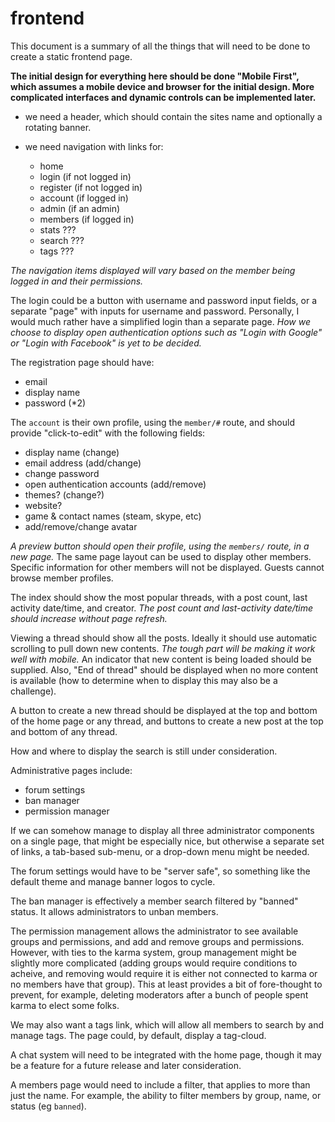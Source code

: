 
# frontend

This document is a summary of all the things that will need to be done to create a static frontend page.

**The initial design for everything here should be done "Mobile First", which assumes a mobile device and browser for the initial design.  More complicated interfaces and dynamic controls can be implemented later.**

- we need a header, which should contain the sites name and optionally a rotating banner.

- we need navigation with links for:
    - home
    - login (if not logged in)
    - register (if not logged in)
    - account (if logged in)
    - admin (if an admin)
    - members (if logged in)
    - stats ???
    - search ???
    - tags ???

_The navigation items displayed will vary based on the member being logged in and their permissions._

The login could be a button with username and password input fields, or a separate "page" with inputs for username and password.  Personally, I would much rather have a simplified login than a separate page.  _How we choose to display open authentication options such as "Login with Google" or "Login with Facebook" is yet to be decided._

The registration page should have:

- email
- display name
- password (*2)

The `account` is their own profile, using the `member/#` route, and should provide "click-to-edit" with the following fields:

- display name (change)
- email address (add/change)
- change password
- open authentication accounts (add/remove)
- themes? (change?)
- website?
- game & contact names (steam, skype, etc)
- add/remove/change avatar

_A preview button should open their profile, using the `members/` route, in a new page._  The same page layout can be used to display other members.  Specific information for other members will not be displayed.  Guests cannot browse member profiles.

The index should show the most popular threads, with a post count, last activity date/time, and creator.  _The post count and last-activity date/time should increase without page refresh._


Viewing a thread should show all the posts.  Ideally it should use automatic scrolling to pull down new contents.  _The tough part will be making it work well with mobile._  An indicator that new content is being loaded should be supplied.  Also, "End of thread" should be displayed when no more content is available (how to determine when to display this may also be a challenge).

A button to create a new thread should be displayed at the top and bottom of the home page or any thread, and buttons to create a new post at the top and bottom of any thread.

How and where to display the search is still under consideration.

Administrative pages include:

- forum settings
- ban manager
- permission manager

If we can somehow manage to display all three administrator components on a single page, that might be especially nice, but otherwise a separate set of links, a tab-based sub-menu, or a drop-down menu might be needed.

The forum settings would have to be "server safe", so something like the default theme and manage banner logos to cycle.

The ban manager is effectively a member search filtered by "banned" status.  It allows administrators to unban members.

The permission management allows the administrator to see available groups and permissions, and add and remove groups and permissions.  However, with ties to the karma system, group management might be slightly more complicated (adding groups would require conditions to acheive, and removing would require it is either not connected to karma or no members have that group).  This at least provides a bit of fore-thought to prevent, for example, deleting moderators after a bunch of people spent karma to elect some folks.

We may also want a tags link, which will allow all members to search by and manage tags.  The page could, by default, display a tag-cloud.

A chat system will need to be integrated with the home page, though it may be a feature for a future release and later consideration.

A members page would need to include a filter, that applies to more than just the name.  For example, the ability to filter members by group, name, or status (eg `banned`).
